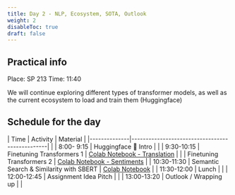 ```yaml
---
title: Day 2 - NLP, Ecosystem, SOTA, Outlook
weight: 2
disableToc: true
draft: false
---
```


## Practical info
Place: SP 213
Time: 11:40

We will continue exploring different types of transformer models, as well as the current ecosystem to load and train them (Huggingface)

## Schedule for the day

| Time         | Activity                                       | Material  |
|--------------|------------------------------------------------|           |
|  8:00- 9:15  | Huggingface 🤗 Intro                           |           |
|  9:30-10:15  | Finetuning Transformers 1                      | [Colab Notebook - Translation](https://colab.research.google.com/github/aaubs/ds-master/blob/main/notebooks/M3_HyggeBERT_translation_en_da.ipynb) |
|               | Finetuning Transformers 2                     |  [Colab Notebook - Sentiments](https://colab.research.google.com/github/aaubs/ds-master/blob/main/notebooks/M3_Finetuning_DK_sentiment_analysis.ipynb) |
| 10:30-11:30  | Semantic Search & Similarity with SBERT        | [Colab Notebook](https://colab.research.google.com/github/SDS-AAU/DSBA-2022/blob/master/notebooks/M3_workshop_sbert.ipynb) |
| 11:30-12:00  | Lunch                                          |           |
| 12:00-12:45  | Assignment Idea Pitch                          |           |
| 13:00-13:20  | Outlook / Wrapping up                          |           |


<!---
{{< tabs >}}

{{< tab name="Joint recordings">}}
  <h2>Assignment 1 handout</h2>
  {{< panopto  "https://panopto.aau.dk/Panopto/Pages/Embed.aspx?id=4b2660d2-790f-49cf-84be-ada900ea3083&autoplay=false&offerviewer=true&showtitle=true&showbrand=false&start=0&interactivity=all" >}}

{{< /tab >}}



{{< tab name="R Application">}}
<div>

  <h2>R: Recording</h2>
 
 coming soon

</div>
{{< /tab >}}



{{< tab name="Python Application">}}
<div>
  
  
  <h2>Python group recoding </h2>
  {{< panopto "https://panopto.aau.dk/Panopto/Pages/Embed.aspx?id=3c6006e6-e8e2-4ac4-a0a8-ada900ea85bc&autoplay=false&offerviewer=true&showtitle=true&showbrand=false&start=0&interactivity=all" >}}
</div>
{{< /tab >}}

{{< /tabs >}}
 --->


